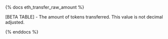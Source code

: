 {% docs eth_transfer_raw_amount %}

[BETA TABLE] - The amount of tokens transferred. This value is not decimal adjusted. 

{% enddocs %}